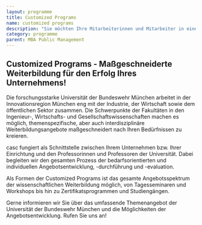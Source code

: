 ```yaml
---
layout: programme
title: Customized Programs
name: customized programs
description: "Sie möchten Ihre Mitarbeiterinnen und Mitarbeiter in einem speziellen Themengebiet weiterbilden? Wir entwickeln mit Ihnen Customized Programs, die explizit auf Ihre Bedarfe zugeschnitten sind."
category: programme
parent: MBA Public Management
---
```



## Customized Programs - Maßgeschneiderte Weiterbildung für den Erfolg Ihres Unternehmens!

Die forschungsstarke Universität der Bundeswehr München arbeitet in der Innovationsregion München eng mit der Industrie, der Wirtschaft sowie dem öffentlichen Sektor zusammen. Die Schwerpunkte der Fakultäten in den Ingenieur-, Wirtschafts- und Gesellschaftswissenschaften machen es möglich, themenspezifische, aber auch interdisziplinäre Weiterbildungsangebote maßgeschneidert nach Ihren Bedürfnissen zu kreieren.

casc fungiert als Schnittstelle zwischen Ihrem Unternehmen bzw. Ihrer Einrichtung und den Professorinnen und Professoren der Universität. Dabei begleiten wir den gesamten Prozess der bedarfsorientierten und individuellen Angebotsentwicklung, -durchführung und -evaluation.

Als Formen der Customized Programs ist das gesamte Angebotsspektrum der wissenschaftlichen Weiterbildung möglich, von Tagesseminaren und Workshops bis hin zu Zertifikatsprogrammen und Studiengängen.

Gerne informieren wir Sie über das umfassende Themenangebot der Universität der Bundeswehr München und die Möglichkeiten der Angebotsentwicklung. Rufen Sie uns an!